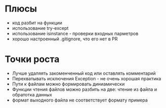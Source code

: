 # Плюсы
* код разбит на функции
* использование try-except
* использование isinstance - проверки входных парметров
* хорошо настроенный .gitignore, что его нет в PR


# Точки роста
* Лучше удаляять закоменченный код или оставлять комментарий
* Перехватывать исключения Exception - не очень хорошая практика
* Пути к файлам можно формировать диниамически
* Функции чтения файлов можно разбить на две: чтение из файла и обратотка данных
* формат выходного файла не соответствует формату примера